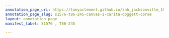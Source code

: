 ```yaml
---
annotation_page_uri: https://tanyaclement.github.io/znh_jacksonville_1939/annotations/s1576-t86-245-canvas-1-carita-doggett-corse.json
annotation_page_slug: s1576-t86-245-canvas-1-carita-doggett-corse
layout: annotation_page
manifest_label: S1576 , T86-245

---
```

